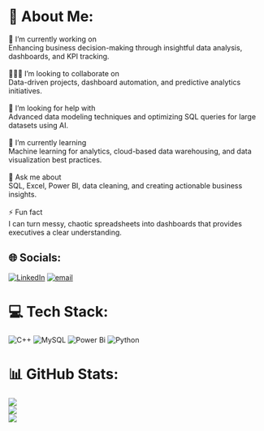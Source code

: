 # 💫 About Me:
📡 I’m currently working on<br>Enhancing business decision-making through insightful data analysis, dashboards, and KPI tracking.<br><br>🧑‍🤝‍🧑 I’m looking to collaborate on<br>Data-driven projects, dashboard automation, and predictive analytics initiatives.<br><br>🤝 I’m looking for help with<br>Advanced data modeling techniques and optimizing SQL queries for large datasets using AI.<br><br>🌱 I’m currently learning<br>Machine learning for analytics, cloud-based data warehousing, and data visualization best practices.<br><br>💬 Ask me about<br>SQL, Excel, Power BI, data cleaning, and creating actionable business insights.<br><br>⚡ Fun fact<br>I can turn messy, chaotic spreadsheets into dashboards that provides executives a clear understanding.


## 🌐 Socials:
[![LinkedIn](https://img.shields.io/badge/LinkedIn-%230077B5.svg?logo=linkedin&logoColor=white)](https://linkedin.com/in/www.linkedin.com/in/sarvagya-sanjay-3aba64292) [![email](https://img.shields.io/badge/Email-D14836?logo=gmail&logoColor=white)](mailto:sarvagyasanjay18@gmail.com) 

# 💻 Tech Stack:
![C++](https://img.shields.io/badge/c++-%2300599C.svg?style=for-the-badge&logo=c%2B%2B&logoColor=white) ![MySQL](https://img.shields.io/badge/mysql-4479A1.svg?style=for-the-badge&logo=mysql&logoColor=white) ![Power Bi](https://img.shields.io/badge/power_bi-F2C811?style=for-the-badge&logo=powerbi&logoColor=black) ![Python](https://img.shields.io/badge/python-3670A0?style=for-the-badge&logo=python&logoColor=ffdd54)
# 📊 GitHub Stats:
![](https://github-readme-stats.vercel.app/api?username=SarvagyaSanjay&theme=shades-of-purple&hide_border=false&include_all_commits=false&count_private=false)<br/>
![](https://nirzak-streak-stats.vercel.app/?user=SarvagyaSanjay&theme=shades-of-purple&hide_border=false)<br/>
![](https://github-readme-stats.vercel.app/api/top-langs/?username=SarvagyaSanjay&theme=shades-of-purple&hide_border=false&include_all_commits=false&count_private=false&layout=compact)

<!-- Proudly created with GPRM ( https://gprm.itsvg.in ) -->
